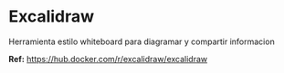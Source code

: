 # Excalidraw
Herramienta estilo whiteboard para diagramar y compartir informacion

**Ref:** https://hub.docker.com/r/excalidraw/excalidraw